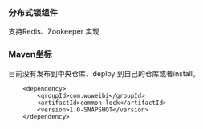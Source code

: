 ### 分布式锁组件
 
 支持Redis、Zookeeper 实现
 


### Maven坐标

目前没有发布到中央仓库，deploy 到自己的仓库或者install。



```
    <dependency>
        <groupId>com.wuweibi</groupId>
        <artifactId>common-lock</artifactId>
        <version>1.0-SNAPSHOT</version>
    </dependency>
```